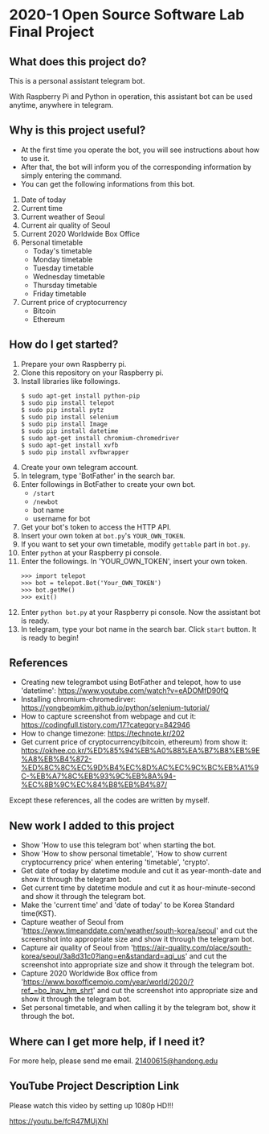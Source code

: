 # 2020-1 Open Source Software Lab Final Project

## What does this project do?
This is a personal assistant telegram bot.

With Raspberry Pi and Python in operation, this assistant bot can be used anytime, anywhere in telegram.


## Why is this project useful?
* At the first time you operate the bot, you will see instructions about how to use it.
* After that, the bot will inform you of the corresponding information by simply entering the command.
* You can get the following informations from this bot.
 1. Date of today
 2. Current time
 3. Current weather of Seoul
 4. Current air quality of Seoul
 5. Current 2020 Worldwide Box Office
 6. Personal timetable
     - Today's timetable
     - Monday timetable
     - Tuesday timetable
     - Wednesday timetable
     - Thursday timetable
     - Friday timetable
 7. Current price of cryptocurrency
     - Bitcoin
     - Ethereum


## How do I get started?
1. Prepare your own Raspberry pi.
2. Clone this repository on your Raspberry pi.
3. Install libraries like followings.
    ```
    $ sudo apt-get install python-pip
    $ sudo pip install telepot
    $ sudo pip install pytz
    $ sudo pip install selenium
    $ sudo pip install Image
    $ sudo pip install datetime
    $ sudo apt-get install chromium-chromedriver
    $ sudo apt-get install xvfb
    $ sudo pip install xvfbwrapper
    ```
4. Create your own telegram account.
5. In telegram, type 'BotFather' in the search bar.
6. Enter followings in BotFather to create your own bot.
   + `/start`
   + `/newbot`
   + bot name
   + username for bot
7. Get your bot's token to access the HTTP API.
8. Insert your own token at `bot.py`'s `YOUR_OWN_TOKEN`.
9. If you want to set your own timetable, modify `gettable` part in `bot.py`.
10. Enter `python` at your Raspberry pi console.
11. Enter the followings. In 'YOUR_OWN_TOKEN', insert your own token.
    ```
    >>> import telepot
    >>> bot = telepot.Bot('Your_OWN_TOKEN')
    >>> bot.getMe()
    >>> exit()
    ```
12. Enter `python bot.py` at your Raspberry pi console. Now the assistant bot is ready.
13. In telegram, type your bot name in the search bar. Click `start` button. It is ready to begin!

## References
- Creating new telegrambot using BotFather and telepot, how to use 'datetime': https://www.youtube.com/watch?v=eADOMfD90fQ
- Installing chromium-chromedirver: https://yongbeomkim.github.io/python/selenium-tutorial/
- How to capture screenshot from webpage and cut it: https://codingfull.tistory.com/17?category=842946
- How to change timezone: https://technote.kr/202
- Get current price of cryptocurrency(bitcoin, ethereum) from show it: https://okhee.co.kr/%ED%85%94%EB%A0%88%EA%B7%B8%EB%9E%A8%EB%B4%872-%ED%8C%8C%EC%9D%B4%EC%8D%AC%EC%9C%BC%EB%A1%9C-%EB%A7%8C%EB%93%9C%EB%8A%94-%EC%8B%9C%EC%84%B8%EB%B4%87/

Except these references, all the codes are written by myself.

## New work I added to this project
- Show 'How to use this telegram bot' when starting the bot.
- Show 'How to show personal timetable', 'How to show current cryptocurrency price' when entering 'timetable', 'crypto'.
- Get date of today by datetime module and cut it as year-month-date and show it through the telegram bot.
- Get current time by datetime module and cut it as hour-minute-second and show it through the telegram bot.
- Make the 'current time' and 'date of today' to be Korea Standard time(KST).
- Capture weather of Seoul from 'https://www.timeanddate.com/weather/south-korea/seoul' and cut the screenshot into appropriate size and show it through the telegram bot.
- Capture air quality of Seoul from 'https://air-quality.com/place/south-korea/seoul/3a8d31c0?lang=en&standard=aqi_us' and cut the screenshot into appropriate size and show it through the telegram bot.
- Capture 2020 Worldwide Box office from 'https://www.boxofficemojo.com/year/world/2020/?ref_=bo_lnav_hm_shrt' and cut the screenshot into appropriate size and show it through the telegram bot.
- Set personal timetable, and when calling it by the telegram bot, show it through the bot.

## Where can I get more help, if I need it?
For more help, please send me email. <21400615@handong.edu>


## YouTube Project Description Link
Please watch this video by setting up 1080p HD!!!

https://youtu.be/fcR47MUjXhI
